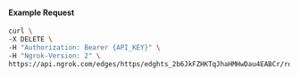 <!-- Code generated for API Clients. DO NOT EDIT. -->

#### Example Request

```bash
curl \
-X DELETE \
-H "Authorization: Bearer {API_KEY}" \
-H "Ngrok-Version: 2" \
https://api.ngrok.com/edges/https/edghts_2b6JkFZHKTqJhaHMHwDau4EABCr/routes/edghtsrt_2b6JkCkQfxS7RAf3rJMbksDgwcg/jwt_validation
```
